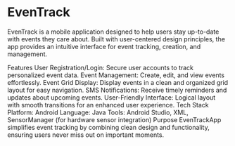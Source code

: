 # EvenTrack
EvenTrack is a mobile application designed to help users stay up-to-date with events they care about. Built with user-centered design principles, the app provides an intuitive interface for event tracking, creation, and management.

Features
User Registration/Login: Secure user accounts to track personalized event data.
Event Management: Create, edit, and view events effortlessly.
Event Grid Display: Display events in a clean and organized grid layout for easy navigation.
SMS Notifications: Receive timely reminders and updates about upcoming events.
User-Friendly Interface: Logical layout with smooth transitions for an enhanced user experience.
Tech Stack
Platform: Android
Language: Java
Tools: Android Studio, XML, SensorManager (for hardware sensor integration)
Purpose
EvenTrackApp simplifies event tracking by combining clean design and functionality, ensuring users never miss out on important moments.

